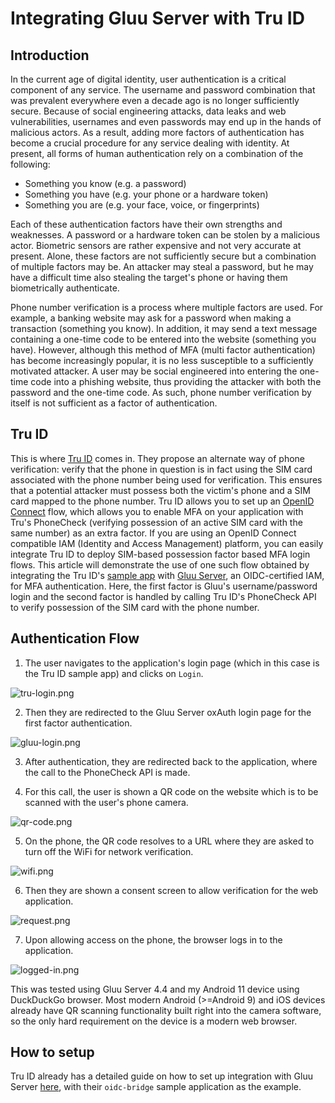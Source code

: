 # Integrating Gluu Server with Tru ID

## Introduction

In the current age of digital identity, user authentication is a critical component of any service. The username and password combination that was prevalent everywhere even a decade ago is no longer sufficiently secure. Because of social engineering attacks, data leaks and web vulnerabilities, usernames and even passwords may end up in the hands of malicious actors. As a result, adding more factors of authentication has become a crucial procedure for any service dealing with identity. At present, all forms of human authentication rely on a combination of the following:

- Something you know (e.g. a password)
- Something you have (e.g. your phone or a hardware token)
- Something you are (e.g. your face, voice, or fingerprints)

Each of these authentication factors have their own strengths and weaknesses. A password or a hardware token can be stolen by a malicious actor. Biometric sensors are rather expensive and not very accurate at present. Alone, these factors are not sufficiently secure but a combination of multiple factors may be. An attacker may steal a password, but he may have a difficult time also stealing the target's phone or having them biometrically authenticate. 

Phone number verification is a process where multiple factors are used. For example, a banking website may ask for a password when making a transaction (something you know). In addition, it may send a text message containing a one-time code to be entered into the website (something you have). However, although this method of MFA (multi factor authentication) has become increasingly popular, it is no less susceptible to a sufficiently motivated attacker. A user may be social engineered into entering the one-time code into a phishing website, thus providing the attacker with both the password and the one-time code. As such, phone number verification by itself is not sufficient as a factor of authentication.

## Tru ID

This is where [Tru ID](https://tru.id/) comes in. They propose an alternate way of phone verification: verify that the phone in question is in fact using the SIM card associated with the phone number being used for verification. This ensures that a potential attacker must possess both the victim's phone and a SIM card mapped to the phone number. Tru ID allows you to set up an [OpenID Connect](https://developer.tru.id/docs/oidc/integration) flow, which allows you to enable MFA on your application with Tru's PhoneCheck (verifying possession of an active SIM card with the same number) as an extra factor. If you are using an OpenID Connect compatible IAM (Identity and Access Management) platform, you can easily integrate Tru ID to deploy SIM-based possession factor based MFA login flows. This article will demonstrate the use of one such flow obtained by integrating the Tru ID's [sample app](https://github.com/tru-ID/oidc-bridge) with [Gluu Server](https://gluu.org/), an OIDC-certified IAM, for MFA authentication. Here, the first factor is Gluu's username/password login and the second factor is handled by calling Tru ID's PhoneCheck API to verify possession of the SIM card with the phone number. 

## Authentication Flow

1. The user navigates to the application's login page (which in this case is the Tru ID sample app) and clicks on `Login`.

![tru-login.png](../assets/tru-id/tru-login.png)

2. Then they are redirected to the Gluu Server oxAuth login page for the first factor authentication.

![gluu-login.png](../assets/tru-id/gluu-login.png)

3. After authentication, they are redirected back to the application, where the call to the PhoneCheck API is made.

4. For this call, the user is shown a QR code on the website which is to be scanned with the user's phone camera.

![qr-code.png](../assets/tru-id/qr-code.png)

5. On the phone, the QR code resolves to a URL where they are asked to turn off the WiFi for network verification.

![wifi.png](../assets/tru-id/wifi.png)

6. Then they are shown a consent screen to allow verification for the web application.

![request.png](../assets/tru-id/request.png)

7. Upon allowing access on the phone, the browser logs in to the application.

![logged-in.png](../assets/tru-id/logged-in.png)



This was tested using Gluu Server 4.4 and my Android 11 device using DuckDuckGo browser. Most modern Android (>=Android 9) and iOS devices already have QR scanning functionality built right into the camera software, so the only hard requirement on the device is a modern web browser.

## How to setup

Tru ID already has a detailed guide on how to set up integration with Gluu Server [here](https://github.com/tru-ID/oidc-bridge/tree/main/integration-gluu#readme), with their `oidc-bridge` sample application as the example. 